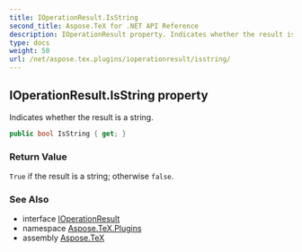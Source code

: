 ```yaml
---
title: IOperationResult.IsString
second_title: Aspose.TeX for .NET API Reference
description: IOperationResult property. Indicates whether the result is a string
type: docs
weight: 50
url: /net/aspose.tex.plugins/ioperationresult/isstring/
---
```

## IOperationResult.IsString property

Indicates whether the result is a string.

```csharp
public bool IsString { get; }
```

### Return Value

`True` if the result is a string; otherwise `false`.

### See Also

* interface [IOperationResult](../)
* namespace [Aspose.TeX.Plugins](../../ioperationresult/)
* assembly [Aspose.TeX](../../../)


